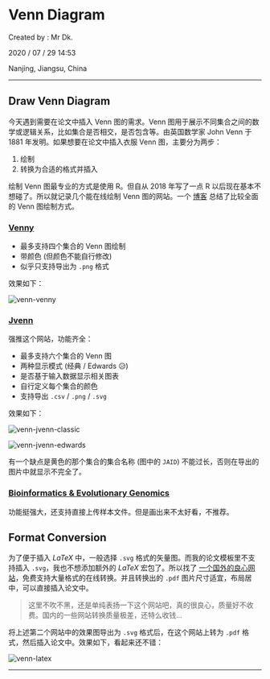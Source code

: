 # Venn Diagram

Created by : Mr Dk.

2020 / 07 / 29 14:53

Nanjing, Jiangsu, China

---

## Draw Venn Diagram

今天遇到需要在论文中插入 Venn 图的需求。Venn 图用于展示不同集合之间的数学或逻辑关系，比如集合是否相交，是否包含等。由英国数学家 John Venn 于 1881 年发明。如果想要在论文中插入衣服 Venn 图，主要分为两步：

1. 绘制
2. 转换为合适的格式并插入

绘制 Venn 图最专业的方式是使用 R。但自从 2018 年写了一点 R 以后现在基本不想碰了。所以就记录几个能在线绘制 Venn 图的网站。一个 [博客](http://blog.sciencenet.cn/blog-3406804-1159241.html) 总结了比较全面的 Venn 图绘制方式。

### [Venny](https://bioinfogp.cnb.csic.es/tools/venny/index.html)

- 最多支持四个集合的 Venn 图绘制
- 带颜色 (但颜色不能自行修改)
- 似乎只支持导出为 `.png` 格式

效果如下：

![venn-venny](../img/venn-venny.png)

### [Jvenn](http://jvenn.toulouse.inra.fr/app/index.html)

强推这个网站，功能齐全：

- 最多支持六个集合的 Venn 图
- 两种显示模式 (经典 / Edwards 😥)
- 是否基于输入数据显示相关图表
- 自行定义每个集合的颜色
- 支持导出 `.csv` / `.png` / `.svg`

效果如下：

![venn-jvenn-classic](../img/venn-jvenn-classic.png)

![venn-jvenn-edwards](../img/venn-jvenn-edwards.png)

有一个缺点是黄色的那个集合的集合名称 (图中的 `JAID`) 不能过长，否则在导出的图片中就显示不完全了。

### [Bioinformatics & Evolutionary Genomics](http://bioinformatics.psb.ugent.be/webtools/Venn/)

功能挺强大，还支持直接上传样本文件。但是画出来不太好看，不推荐。

## Format Conversion

为了便于插入 _LaTeX_ 中，一般选择 `.svg` 格式的矢量图。而我的论文模板里不支持插入 `.svg`，我也不想添加额外的 _LaTeX_ 宏包了。所以找了 [一个国外的良心网站](https://cloudconvert.com/)，免费支持大量格式的在线转换。并且转换出的 `.pdf` 图片尺寸适宜，布局居中，可以直接插入论文中。

> 这里不吹不黑，还是单纯表扬一下这个网站吧，真的很良心，质量好不收费。国内的一些网站转换质量极差，还特么收钱...

将上述第二个网站中的效果图导出为 `.svg` 格式后，在这个网站上转为 `.pdf` 格式，然后插入论文中。效果如下，看起来还不错：

![venn-latex](../img/venn-latex.png)

---
